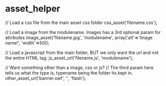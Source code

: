 # asset_helper
// Load a css file from the main asset css folder
css_asset('filename.css');

// Load a image from the modulename. Images has a 3rd optional param for attributes
image_asset('filename.jpg', 'modulename', array('alt'=>'Image name!', 'width'=>50));

// Load a javascript from the main folder, BUT we only want the url and not the entire HTML tag.
js_asset_url('filename.js', 'modulename');

// Want something other than a image, css or js?
// The third param here tells us what the type is, typename being the folder its kept in.
other_asset_url('banner.swf', '', 'flash');
